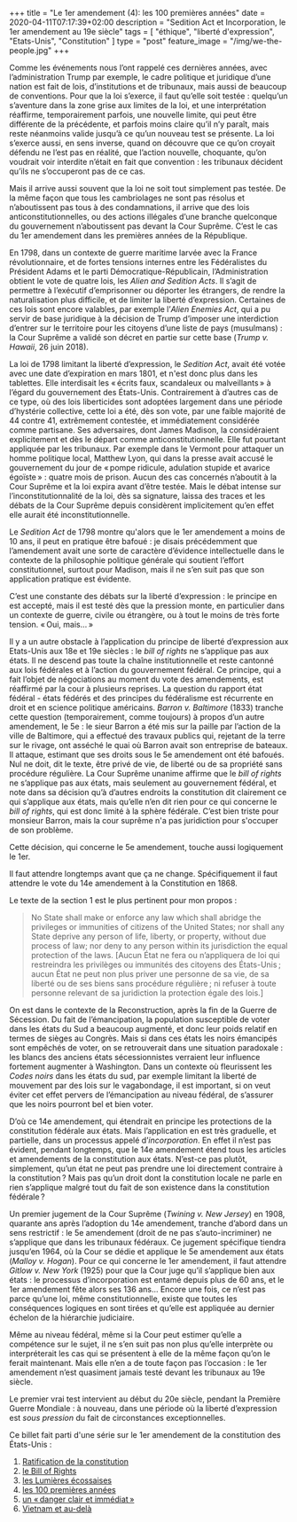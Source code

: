 +++
title = "Le 1er amendement (4): les 100 premières années"
date = 2020-04-11T07:17:39+02:00
description = "Sedition Act et Incorporation, le 1er amendement au 19e siècle"
tags = [ "éthique", "liberté d'expression", "Etats-Unis", "Constitution" ]
type = "post"
feature_image = "/img/we-the-people.jpg"
+++

Comme les événements nous l’ont rappelé ces dernières années, avec l’administration Trump par exemple, le cadre politique et juridique d’une nation est fait de lois, d’institutions et de tribunaux, mais aussi de beaucoup de conventions. Pour que la loi s’exerce, il faut qu’elle soit testée : quelqu’un s’aventure dans la zone grise aux limites de la loi, et une interprétation réaffirme, temporairement parfois, une nouvelle limite, qui peut être différente de la précédente, et parfois moins claire qu’il n’y paraît, mais reste néanmoins valide jusqu’à ce qu’un nouveau test se présente. La loi s’exerce aussi, en sens inverse, quand on découvre que ce qu’on croyait défendu ne l’est pas en réalité, que l’action nouvelle, choquante, qu’on voudrait voir interdite n’était en fait que convention : les tribunaux décident qu’ils ne s’occuperont pas de ce cas.

Mais il arrive aussi souvent que la loi ne soit tout simplement pas testée. De la même façon que tous les cambriolages ne sont pas résolus et n’aboutissent pas tous à des condamnations, il arrive que des lois anticonstitutionnelles, ou des actions illégales d’une branche quelconque du gouvernement n’aboutissent pas devant la Cour Suprême. C’est le cas du 1er amendement dans les premières années de la République.

En 1798, dans un contexte de guerre maritime larvée avec la France révolutionnaire, et de fortes tensions internes entre les Fédéralistes du Président Adams et le parti Démocratique-Républicain, l’Administration obtient le vote de quatre lois, les _Alien and Sedition Acts_. Il s’agit de permettre à l’exécutif d’emprisonner ou déporter les étrangers, de rendre la naturalisation plus difficile, et de limiter la liberté d’expression. Certaines de ces lois sont encore valables, par exemple l’_Alien Enemies Act_, qui a pu servir de base juridique à la décision de Trump d’imposer une interdiction d’entrer sur le territoire pour les citoyens d’une liste de pays (musulmans) : la Cour Suprême a validé son décret en partie sur cette base (_Trump v. Hawaii_, 26 juin 2018).

La loi de 1798 limitant la liberté d’expression, le _Sedition Act_, avait été votée avec une date d’expiration en mars 1801, et n'est donc plus dans les tablettes. Elle interdisait les « écrits faux, scandaleux ou malveillants » à l’égard du gouvernement des États-Unis. Contrairement à d’autres cas de ce type, où des lois liberticides sont adoptées largement dans une période d’hystérie collective, cette loi a été, dès son vote, par une faible majorité de 44 contre 41, extrêmement contestée, et immédiatement considérée comme partisane. Ses adversaires, dont James Madison, la considéraient explicitement et dès le départ comme anticonstitutionnelle. Elle fut pourtant appliquée par les tribunaux. Par exemple dans le Vermont pour attaquer un homme politique local, Matthew Lyon, qui dans la presse avait accusé le gouvernement du jour de « pompe ridicule, adulation stupide et avarice égoïste » : quatre mois de prison. Aucun des cas concernés n’aboutit à la Cour Suprême et la loi expira avant d’être testée. Mais le débat intense sur l’inconstitutionnalité de la loi, dès sa signature, laissa des traces et les débats de la Cour Suprême depuis considèrent implicitement qu’en effet elle aurait été inconstitutionnelle.

Le _Sedition Act_ de 1798 montre qu'alors que le 1er amendement a moins de 10 ans, il peut en pratique être bafoué : je disais précédemment que l’amendement avait une sorte de caractère d’évidence intellectuelle dans le contexte de la philosophie politique générale qui soutient l’effort constitutionnel, surtout pour Madison, mais il ne s’en suit pas que son application pratique est évidente.

C’est une constante des débats sur la liberté d’expression : le principe en est accepté, mais il est testé dès que la pression monte, en particulier dans un contexte de guerre, civile ou étrangère, ou à tout le moins de très forte tension. « Oui, mais... »

Il y a un autre obstacle à l’application du principe de liberté d’expression aux Etats-Unis aux 18e et 19e siècles : le _bill of rights_ ne s’applique pas aux états. Il ne descend pas toute la chaîne institutionnelle et reste cantonné aux lois fédérales et à l’action du gouvernement fédéral. Ce principe, qui a fait l’objet de négociations au moment du vote des amendements, est réaffirmé par la cour à plusieurs reprises. La question du rapport état fédéral - états fédérés et des principes du fédéralisme est récurrente en droit et en science politique américains. _Barron v. Baltimore_ (1833) tranche cette question (temporairement, comme toujours) à propos d’un autre amendement, le 5e : le sieur Barron a été mis sur la paille par l’action de la ville de Baltimore, qui a effectué des travaux publics qui, rejetant de la terre sur le rivage, ont asséché le quai où Barron avait son entreprise de bateaux. Il attaque, estimant que ses droits sous le 5e amendement ont été bafoués. Nul ne doit, dit le texte, être privé de vie, de liberté ou de sa propriété sans procédure régulière. La Cour Suprême unanime affirme que le _bill of rights_ ne s’applique pas aux états, mais seulement au gouvernement fédéral, et note dans sa décision qu’à d’autres endroits la constitution dit clairement ce qui s’applique aux états, mais qu’elle n’en dit rien pour ce qui concerne le _bill of rights_, qui est donc limité à la sphère fédérale. C’est bien triste pour monsieur Barron, mais la cour suprême n'a pas juridiction pour s'occuper de son problème.

Cette décision, qui concerne le 5e amendement, touche aussi logiquement le 1er.

Il faut attendre longtemps avant que ça ne change. Spécifiquement il faut attendre le vote du 14e amendement à la Constitution en 1868.

Le texte de la section 1 est le plus pertinent pour mon propos :

> No State shall make or enforce any law which shall abridge the privileges or immunities of citizens of the United States; nor shall any State deprive any person of life, liberty, or property, without due process of law; nor deny to any person within its jurisdiction the equal protection of the laws. [Aucun État ne fera ou n’appliquera de loi qui restreindra les privilèges ou immunités des citoyens des États-Unis ; aucun État ne peut non plus priver une personne de sa vie, de sa liberté ou de ses biens sans procédure régulière ; ni refuser à toute personne relevant de sa juridiction la protection égale des lois.]

On est dans le contexte de la Reconstruction, après la fin de la Guerre de Sécession. Du fait de l’émancipation, la population susceptible de voter dans les états du Sud a beaucoup augmenté, et donc leur poids relatif en termes de sièges au Congrès. Mais si dans ces états les noirs émancipés sont empêchés de voter, on se retrouverait dans une situation paradoxale : les blancs des anciens états sécessionnistes verraient leur influence fortement augmenter à Washington. Dans un contexte où fleurissent les _Codes noirs_ dans les états du sud, par exemple limitant la liberté de mouvement par des lois sur le vagabondage, il est important, si on veut éviter cet effet pervers de l’émancipation au niveau fédéral, de s’assurer que les noirs pourront bel et bien voter.

D’où ce 14e amendement, qui étendrait en principe les protections de la constitution fédérale aux états. Mais l’application en est très graduelle, et partielle, dans un processus appelé d’_incorporation_. En effet il n’est pas évident, pendant longtemps, que le 14e amendement étend tous les articles et amendements de la constitution aux états. N’est-ce pas plutôt, simplement, qu’un état ne peut pas prendre une loi directement contraire à la constitution ? Mais pas qu’un droit dont la constitution locale ne parle en rien s’applique malgré tout du fait de son existence dans la constitution fédérale ?

Un premier jugement de la Cour Suprême (_Twining v. New Jersey_) en 1908, quarante ans après l’adoption du 14e amendement, tranche d’abord dans un sens restrictif : le 5e amendement (droit de ne pas s’auto-incriminer) ne s’applique que dans les tribunaux fédéraux. Ce jugement spécifique tiendra jusqu’en 1964, où la Cour se dédie et applique le 5e amendement aux états (_Malloy v. Hogan_). Pour ce qui concerne le 1er amendement, il faut attendre _Gitlow v. New York_ (1925) pour que la Cour juge qu’il s’applique bien aux états : le processus d’incorporation est entamé depuis plus de 60 ans, et le 1er amendement fête alors ses 136 ans... Encore une fois, ce n’est pas parce qu’une loi, même constitutionnelle, existe que toutes les conséquences logiques en sont tirées et qu’elle est appliquée au dernier échelon de la hiérarchie judiciaire.

Même au niveau fédéral, même si la Cour peut estimer qu’elle a compétence sur le sujet, il ne s’en suit pas non plus qu’elle interprète ou interpréterait les cas qui se présentent à elle de la même façon qu’on le ferait maintenant. Mais elle n’en a de toute façon pas l’occasion : le 1er amendement n’est quasiment jamais testé devant les tribunaux au 19e siècle.

Le premier vrai test intervient au début du 20e siècle, pendant la Première Guerre Mondiale : à nouveau, dans une période où la liberté d’expression est _sous pression_ du fait de circonstances exceptionnelles.

Ce billet fait parti d'une série sur le 1er amendement de la constitution des États-Unis :

1. [Ratification de la constitution](/blog/premier-amendement-1/)
1. [le Bill of Rights](/blog/premier-amendement-2/)
1. [les Lumières écossaises](/blog/premier-amendement-3/)
1. [les 100 premières années](/blog/premier-amendement-4/)
1. [un « danger clair et immédiat »](/blog/premier-amendement-5/)
1. [Vietnam et au-delà](/blog/premier-amendement-6/)
